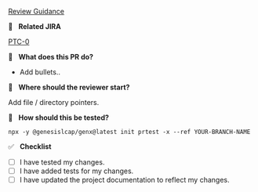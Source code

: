 [Review Guidance](https://www.notion.so/genesisglobal/Platform-Code-Review-Process-ace93ba760cc4563b0dfb712e2a88d8a)

📓 &nbsp; **Related JIRA**



[PTC-0](https://genesisglobal.atlassian.net/browse/PTC-0)



🤔 &nbsp; **What does this PR do?**



- Add bullets..



🚀 &nbsp; **Where should the reviewer start?**



Add file / directory pointers.



📑 &nbsp; **How should this be tested?**



```
npx -y @genesislcap/genx@latest init prtest -x --ref YOUR-BRANCH-NAME
```



✅ &nbsp; **Checklist**



<!--- Review the list and put an x in the boxes that apply. -->


- [ ] I have tested my changes.
- [ ] I have added tests for my changes.
- [ ] I have updated the project documentation to reflect my changes.
